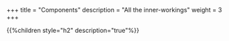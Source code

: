 +++
title = "Components"
description = "All the inner-workings"
weight = 3
+++

{{%children style="h2" description="true"%}}
